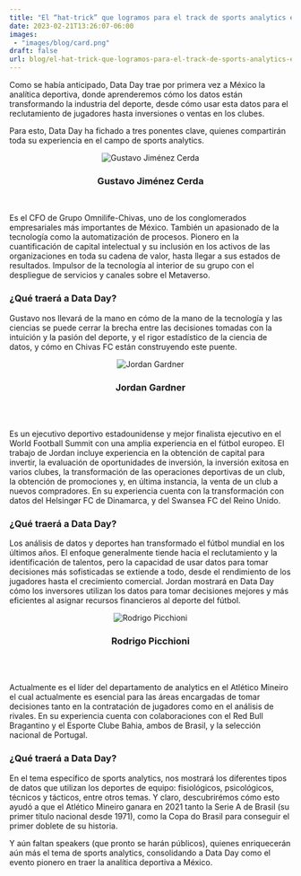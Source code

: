 ```yaml
---
title: "El “hat-trick” que logramos para el track de sports analytics en Data Day México 2023"
date: 2023-02-21T13:26:07-06:00
images: 
 - "images/blog/card.png" 
draft: false
url: blog/el-hat-trick-que-logramos-para-el-track-de-sports-analytics-en-data-day-mexico-2023
---
```


Como se había anticipado, Data Day trae por primera vez a México la analítica deportiva, donde aprenderemos cómo los datos están transformando la industria del deporte, desde cómo usar esta datos para el reclutamiento de jugadores hasta inversiones o ventas en los clubes.

Para esto, Data Day ha fichado a tres ponentes clave, quienes compartirán toda su experiencia en el campo de sports analytics.

<center>
<img src="/dataday/images/gustavo-jimenez-cerda.webp" class="img-fluid" alt="Gustavo Jiménez Cerda">
<br>

### Gustavo Jiménez Cerda
</center>


<br>

Es el CFO de Grupo Omnilife-Chivas, uno de los conglomerados empresariales más importantes de México. También un apasionado de la tecnología como la automatización de procesos. Pionero en la cuantificación de capital intelectual y su inclusión en los activos de las organizaciones en toda su cadena de valor, hasta llegar a sus estados de resultados. Impulsor de la tecnología al interior de su grupo con el despliegue de servicios y canales sobre el Metaverso.


### ¿Qué traerá a Data Day?

Gustavo nos llevará de la mano en cómo de la mano de la tecnología y las ciencias se puede cerrar la brecha entre las decisiones tomadas con la intuición y la pasión del deporte, y el rigor estadístico de la ciencia de datos, y cómo en Chivas FC están construyendo este puente.

<center>
<img src="/dataday/images/jordan-gardner.jpg" class="img-fluid" alt="Jordan Gardner">
<br>

### Jordan Gardner
</center>
<br><br>

Es un ejecutivo deportivo estadounidense y mejor finalista ejecutivo en el World Football Summit con una amplia experiencia en el fútbol europeo. El trabajo de Jordan incluye experiencia en la obtención de capital para invertir, la evaluación de oportunidades de inversión, la inversión exitosa en varios clubes, la transformación de las operaciones deportivas de un club, la obtención de promociones y, en última instancia, la venta de un club a nuevos compradores. En su experiencia cuenta con la transformación con datos del Helsingør FC de Dinamarca, y del Swansea FC del Reino Unido.


### ¿Qué traerá a Data Day?

Los análisis de datos y deportes han transformado el fútbol mundial en los últimos años. El enfoque generalmente tiende hacia el reclutamiento y la identificación de talentos, pero la capacidad de usar datos para tomar decisiones más sofisticadas se extiende a todo, desde el rendimiento de los jugadores hasta el crecimiento comercial. Jordan mostrará en Data Day cómo los inversores utilizan los datos para tomar decisiones mejores y más eficientes al asignar recursos financieros al deporte del fútbol.

<center>
<img src="/dataday/images/rodrigo-piccioni.png" class="img-fluid" alt="Rodrigo Picchioni">

<br>

### Rodrigo Picchioni
</center>
<br><br>

Actualmente es el líder del departamento de analytics en el Atlético Mineiro el cual actualmente es esencial para las áreas encargadas de tomar decisiones tanto en la contratación de jugadores como en el análisis de rivales. En su experiencia cuenta con colaboraciones con el Red Bull Bragantino y el Esporte Clube Bahia, ambos de Brasil, y la selección nacional de Portugal.


### ¿Qué traerá a Data Day?

En el tema específico de sports analytics, nos mostrará los diferentes tipos de datos que utilizan los deportes de equipo: fisiológicos, psicológicos, técnicos y tácticos, entre otros temas. Y claro, descubrirémos cómo esto ayudó a que el Atlético Mineiro ganara en 2021 tanto la Serie A de Brasil (su primer título nacional desde 1971), como la Copa do Brasil para conseguir el primer doblete de su historia.

Y aún faltan speakers (que pronto se harán públicos), quienes enriquecerán aún más el tema de sports analytics, consolidando a Data Day como el evento pionero en traer la analítica deportiva a México.

